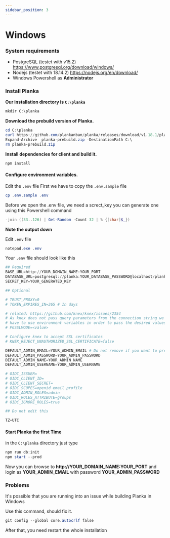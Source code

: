 ```yaml
---
sidebar_position: 3
---
```

# Windows
### System requirements
* PostgreSQL (testet with v15.2) https://www.postgresql.org/download/windows/
* Nodejs (testet with 18.14.2) https://nodejs.org/en/download/
* Windows Powershell as **Administrator**
### Install Planka
**Our installation directory is `C:\planka`**
```powershell
mkdir C:\planka
```

**Download the prebuild version of Planka.**
```powershell
cd C:\planka
curl https://github.com/plankanban/planka/releases/download/v1.18.1/planka-prebuild-v1.18.1.zip -o planka-prebuild.zip
Expand-Archive  planka-prebuild.zip -DestinationPath C:\
rm planka-prebuild.zip
```

**Install dependencies for client and build it.**
```powershell
npm install
```

#### Configure environment variables.
Edit the ``.env`` file
First we have to copy the ``.env.sample`` file

```powershell
cp .env.sample .env
```

Before we open the .env file, we need a screct_key
you can generate one using this Powershell command

```powershell
-join ((33..126) | Get-Random -Count 32 | % {[char]$_})
```
**Note the output down**


Edit ``.env`` file
```powershell
notepad.exe .env
```

Your ``.env`` file should look like this

```powershell
## Required
BASE_URL=http://YOUR_DOMAIN_NAME:YOUR_PORT
DATABASE_URL=postgresql://planka:YOUR_DATABASE_PASSWORD@localhost/planka
SECRET_KEY=YOUR_GENERATED_KEY

## Optional

# TRUST_PROXY=0
# TOKEN_EXPIRES_IN=365 # In days

# related: https://github.com/knex/knex/issues/2354
# As knex does not pass query parameters from the connection string we
# have to use environment variables in order to pass the desired values, e.g.
# PGSSLMODE=<value>

# Configure knex to accept SSL certificates
# KNEX_REJECT_UNAUTHORIZED_SSL_CERTIFICATE=false

DEFAULT_ADMIN_EMAIL=YOUR_ADMIN_EMAIL # Do not remove if you want to prevent this user from being edited/deleted
DEFAULT_ADMIN_PASSWORD=YOUR_ADMIN_PASSWORD
DEFAULT_ADMIN_NAME=YOUR_ADMIN_NAME
DEFAULT_ADMIN_USERNAME=YOUR_ADMIN_USERNAME

# OIDC_ISSUER=
# OIDC_CLIENT_ID=
# OIDC_CLIENT_SECRET=
# OIDC_SCOPES=openid email profile
# OIDC_ADMIN_ROLES=admin
# OIDC_ROLES_ATTRIBUTE=groups
# OIDC_IGNORE_ROLES=true

## Do not edit this

TZ=UTC
```



#### Start Planka the first Time
in the ``C:\planka`` directory just type

```powershell
npm run db:init
npm start --prod
```

Now you can browse to **http://YOUR_DOMAIN_NAME:YOUR_PORT** and login as **YOUR_ADMIN_EMAIL** with password **YOUR_ADMIN_PASSWORD**


### Problems

It's possible that you are running into an issue while building Planka in Windows

Use this command, should fix it.
```powershell
git config --global core.autocrlf false
```

After that, you need restart the whole installation
